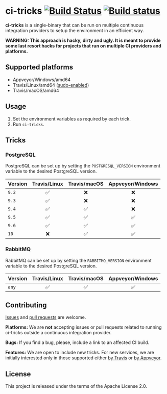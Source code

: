 # ci-tricks [![Build Status](https://travis-ci.org/smola/ci-tricks.svg?branch=master)](https://travis-ci.org/smola/ci-tricks)  [![Build status](https://ci.appveyor.com/api/projects/status/github/smola/ci-tricks?branch=master&svg=true)](https://ci.appveyor.com/project/smola/ci-tricks)

**ci-tricks** is a single-binary that can be run on multiple continuous integration providers to setup the environment in an efficient way.

**WARNING: This approach is hacky, dirty and ugly. It is meant to provide some last resort hacks for projects that run on multiple CI providers and platforms.**

## Supported platforms

* Appveyor/Windows/amd64
* Travis/Linux/amd64 ([sudo-enabled](https://docs.travis-ci.com/user/reference/overview/#Sudo-enabled))
* Travis/macOS/amd64

## Usage

1. Set the environment variables as required by each trick.
2. Run `ci-tricks`.

## Tricks

### PostgreSQL

PostgreSQL can be set up by setting the `POSTGRESQL_VERSION` environment variable to the desired PostgreSQL version.

| Version       | Travis/Linux  | Travis/macOS | Appveyor/Windows      |
| ------------- |:-------------:|:------------:|:---------------------:|
| `9.2`         | ✅             | ❌           | ❌                     |
| `9.3`         | ✅             | ❌           | ❌                     |
| `9.4`         | ✅             | ✅           | ❌                     |
| `9.5`         | ✅             | ✅           | ✅                     |
| `9.6`         | ✅             | ✅           | ✅                     |
| `10`          | ❌             | ✅           | ✅                     |

### RabbitMQ

RabbitMQ can be set up by setting the `RABBITMQ_VERSION` environment variable to the desired PostgreSQL version.

| Version       | Travis/Linux  | Travis/macOS | Appveyor/Windows      |
| ------------- |:-------------:|:------------:|:---------------------:|
| `any`         | ✅             | ✅           | ✅                     |

## Contributing

[Issues](https://github.com/smola/ci-tricks/issues) and [pull requests](https://github.com/smola/ci-tricks/pulls) are welcome.

**Platforms:** We are **not** accepting issues or pull requests related to running ci-tricks outside a continuous integration provider.

**Bugs:** If you find a bug, please, include a link to an affected CI build.

**Features:** We are open to include new tricks. For new services, we are initially interested only in those supported either [by Travis](https://docs.travis-ci.com/user/database-setup/) or [by Appveyor](https://www.appveyor.com/docs/services-databases/).

## License

This project is released under the terms of the Apache License 2.0.
